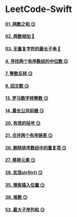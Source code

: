 # LeetCode-Swift

#### [01. 两数之和 😏](https://github.com/alflix/leetcode-swift/tree/master/01-twoSum)

#### [02. 两数相加 🤔](https://github.com/alflix/leetcode-swift/tree/master/02-addTwoNumbers)

#### [03. 无重复字符的最长子串 🤔](https://github.com/alflix/leetcode-swift/tree/master/03-lengthOfLongestSubstring)

#### [4. 寻找两个有序数组的中位数 😑](https://github.com/alflix/leetcode-swift/tree/master/04-findMedianSortedArrays)

#### [7. 整数反转 😏](https://github.com/alflix/leetcode-swift/tree/master/07-reverseInterger)

#### [9. 回文数 😏](https://github.com/alflix/leetcode-swift/tree/master/09-isPalindrome)

#### [13. 罗马数字转整数 😏](https://github.com/alflix/leetcode-swift/tree/master/13-romanToInt)

#### [14. 最长公共前缀 😏](https://github.com/alflix/leetcode-swift/tree/master/14-longestCommonPrefix)

#### [20. 有效的括号 😏](https://github.com/alflix/leetcode-swift/tree/master/20-validParentheses)

#### [21. 合并两个有序链表 😏](https://github.com/alflix/leetcode-swift/tree/master/21-mergeTwoLists)

#### [26. 删除排序数组中的重复项 😏](https://github.com/alflix/leetcode-swift/tree/master/26-removeDuplicates)

#### [27. 移除元素 😏](https://github.com/alflix/leetcode-swift/tree/master/27-removeElement)

#### [28. 实现strStr() 😏](https://github.com/alflix/leetcode-swift/tree/master/28-strStr)

#### [35. 搜索插入位置 😏](https://github.com/alflix/leetcode-swift/tree/master/35-searchInsert)

#### [38. 报数 😏](https://github.com/alflix/leetcode-swift/tree/master/38-countAndSay)

#### [53. 最大子序列和 😏](https://github.com/alflix/leetcode-swift/tree/master/53-maxSubArray)


